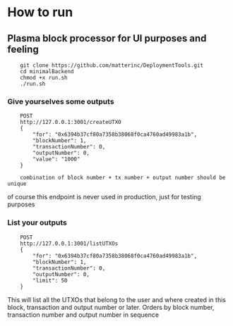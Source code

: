# How to run 

## Plasma block processor for UI purposes and feeling
```
    git clone https://github.com/matterinc/DeploymentTools.git
    cd minimalBackend
    chmod +x run.sh
    ./run.sh
```

### Give yourselves some outputs
```
    POST
    http://127.0.0.1:3001/createUTXO
    {
        "for": "0x6394b37cf80a7358b38068f0ca4760ad49983a1b",
        "blockNumber": 1, 
        "transactionNumber": 0, 
        "outputNumber": 0, 
        "value": "1000"
    }

    combination of block number + tx number + output number should be unique
```

of course this endpoint is never used in production, just for testing purposes

### List your outputs
```
    POST
    http://127.0.0.1:3001/listUTXOs
    {
        "for": "0x6394b37cf80a7358b38068f0ca4760ad49983a1b",
        "blockNumber": 1, 
        "transactionNumber": 0, 
        "outputNumber": 0,
        "limit": 50
    }
```

This will list all the UTXOs that belong to the user and where created in this block, transaction and output number or later. Orders by block number, transaction number and output number in sequence